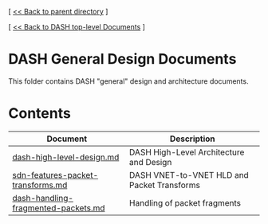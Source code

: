 [ [ << Back to parent directory](../README.md) ]

[ [ << Back to DASH top-level Documents](../../README.md#contents) ]

# DASH General Design Documents

This folder contains DASH "general" design and architecture documents.

# Contents

| Document                                               | Description                                |
| ------------------------------------------------------ | ------------------------------------------ |
| [dash-high-level-design.md](dash-high-level-design.md) | DASH High-Level Architecture and Design |
| [sdn-features-packet-transforms.md](sdn-features-packet-transforms.md) | DASH VNET-to-VNET HLD and Packet Transforms   |
| [dash-handling-fragmented-packets.md](dash-handling-fragmented-packets.md)| Handling of packet fragments |
